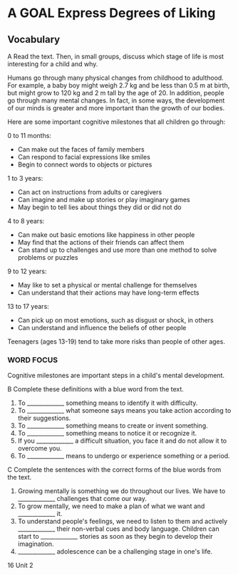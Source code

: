 # A GOAL Express Degrees of Liking

## Vocabulary

A Read the text. Then, in small groups, discuss which stage of life is most interesting for a child and why.

Humans go through many physical changes from childhood to adulthood. For example, a baby boy might weigh 2.7 kg and be less than 0.5 m at birth, but might grow to 120 kg and 2 m tall by the age of 20. In addition, people go through many mental changes. In fact, in some ways, the development of our minds is greater and more important than the growth of our bodies.

Here are some important cognitive milestones that all children go through:

0 to 11 months:
- Can make out the faces of family members
- Can respond to facial expressions like smiles
- Begin to connect words to objects or pictures

1 to 3 years:
- Can act on instructions from adults or caregivers
- Can imagine and make up stories or play imaginary games
- May begin to tell lies about things they did or did not do

4 to 8 years:
- Can make out basic emotions like happiness in other people
- May find that the actions of their friends can affect them
- Can stand up to challenges and use more than one method to solve problems or puzzles

9 to 12 years:
- May like to set a physical or mental challenge for themselves
- Can understand that their actions may have long-term effects

13 to 17 years:
- Can pick up on most emotions, such as disgust or shock, in others
- Can understand and influence the beliefs of other people

Teenagers (ages 13-19) tend to take more risks than people of other ages.

### WORD FOCUS
Cognitive milestones are important steps in a child's mental development.

B Complete these definitions with a blue word from the text.
1. To _____________ something means to identify it with difficulty.
2. To _____________ what someone says means you take action according to their suggestions.
3. To _____________ something means to create or invent something.
4. To _____________ something means to notice it or recognize it.
5. If you _____________ a difficult situation, you face it and do not allow it to overcome you.
6. To _____________ means to undergo or experience something or a period.

C Complete the sentences with the correct forms of the blue words from the text.
1. Growing mentally is something we do throughout our lives. We have to _____________ challenges that come our way.
2. To grow mentally, we need to make a plan of what we want and _____________ it.
3. To understand people's feelings, we need to listen to them and actively _____________ their non-verbal cues and body language. Children can start to _____________ stories as soon as they begin to develop their imagination.
4. _____________ adolescence can be a challenging stage in one's life.

16 Unit 2
